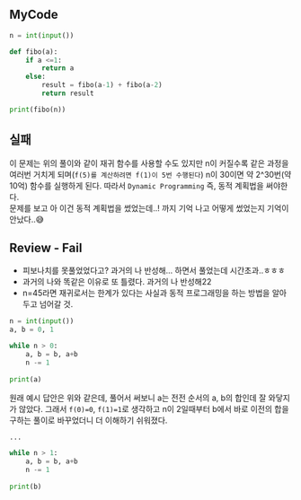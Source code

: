 ## MyCode
```python
n = int(input())

def fibo(a):
    if a <=1:
        return a
    else:
        result = fibo(a-1) + fibo(a-2)
        return result

print(fibo(n))
```

## 실패
이 문제는 위의 풀이와 같이 재귀 함수를 사용할 수도 있지만 n이 커질수록 같은 과정을 여러번 거치게 되며(`f(5)를 계산하려면 f(1)이 5번 수행된다`) n이 30이면 약 2^30번(약 10억) 함수를 실행하게 된다. 따라서 `Dynamic Programming` 즉, 동적 계획법을 써야한다. </br>
문제를 보고 아 이건 동적 계획법을 썼었는데..! 까지 기억 나고 어떻게 썼었는지 기억이 안났다..😅

## Review - Fail
- 피보나치를 못풀었었다고? 과거의 나 반성해... 하면서 풀었는데 시간초과..ㅎㅎㅎ
- 과거의 나와 똑같은 이유로 또 틀렸다. 과거의 나 반성해22
- n=45라면 재귀로서는 한계가 있다는 사실과 동적 프로그래밍을 하는 방법을 알아두고 넘어갈 것.

```python
n = int(input())
a, b = 0, 1

while n > 0:
    a, b = b, a+b
    n -= 1
  
print(a)
```
원래 예시 답안은 위와 같은데, 풀어서 써보니 a는 전전 순서의 a, b의 합인데 잘 와닿지가 않았다.
그래서 `f(0)=0`, `f(1)=1`로 생각하고 n이 2일때부터 b에서 바로 이전의 합을 구하는 풀이로 바꾸었더니 더 이해하기 쉬워졌다.
```python
...

while n > 1:
    a, b = b, a+b
    n -= 1
    
print(b)
```
